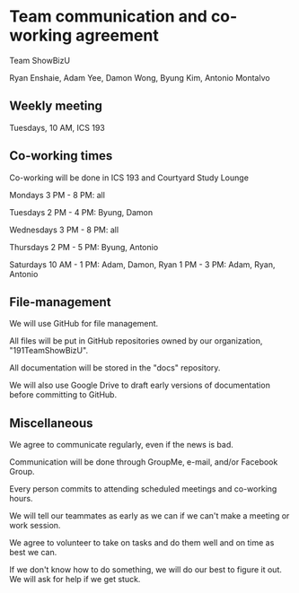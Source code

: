 # Team communication and co-working agreement

Team ShowBizU

Ryan Enshaie, Adam Yee, Damon Wong, Byung Kim, Antonio Montalvo

## Weekly meeting

Tuesdays, 10 AM, ICS 193

## Co-working times

Co-working will be done in ICS 193 and Courtyard Study Lounge

Mondays
3 PM - 8 PM: all

Tuesdays
2 PM - 4 PM: Byung, Damon

Wednesdays
3 PM - 8 PM: all

Thursdays
2 PM - 5 PM: Byung, Antonio

Saturdays
10 AM - 1 PM: Adam, Damon, Ryan
1 PM - 3 PM: Adam, Ryan, Antonio

## File-management

We will use GitHub for file management.

All files will be put in GitHub repositories owned by our organization, "191TeamShowBizU".

All documentation will be stored in the "docs" repository.

We will also use Google Drive to draft early versions of documentation before committing to GitHub.

## Miscellaneous

We agree to communicate regularly, even if the news is bad.

Communication will be done through GroupMe, e-mail, and/or Facebook Group.

Every person commits to attending scheduled meetings and co-working hours.

We will tell our teammates as early as we can if we can't make a meeting or work session.

We agree to volunteer to take on tasks and do them well and on time as best we can.

If we don't know how to do something, we will do our best to figure it out. We will ask for help if we get stuck.

